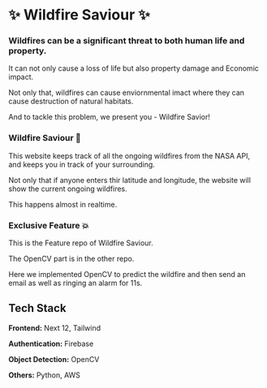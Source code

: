 
# ✨ Wildfire Saviour ✨

### Wildfires can be a significant threat to both human life and property.

It can not only cause a loss of life but also property damage and Economic impact.

Not only that, wildfires can cause enviornmental imact where they can cause destruction of natural habitats.

And to tackle this problem, we present you - Wildfire Savior!

### Wildfire Saviour 🚀
This website keeps track of all the ongoing wildfires from the NASA API, and keeps you in track of your surrounding.

Not only that if anyone enters thir latitude and longitude, the website will show the current ongoing wildfires.

This happens almost in realtime.

### Exclusive Feature 💥
This is the Feature repo of Wildfire Saviour.

The OpenCV part is in the other repo.

Here we implemented OpenCV to predict the wildfire and then send an email as well as ringing an alarm for 11s.
## Tech Stack

**Frontend:** Next 12, Tailwind

**Authentication:** Firebase

**Object Detection:** OpenCV

**Others:** Python, AWS

